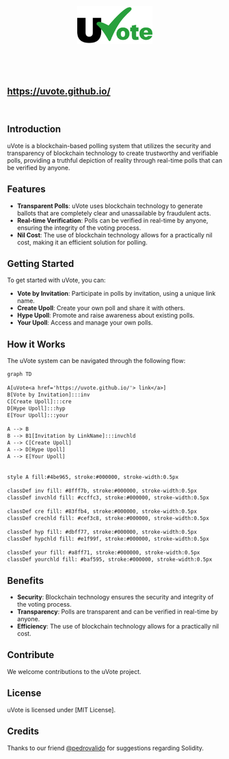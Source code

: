 <p align="center"><img src="/public/images/logotype/logotype-framesquare.svg" alt="logotype_centered" width='35%'></p>
<br/><br/>

<br>

## https://uvote.github.io/

</br>

## Introduction
uVote is a blockchain-based polling system that utilizes the security and transparency of blockchain technology to create trustworthy and verifiable polls, providing a truthful depiction of reality through real-time polls that can be verified by anyone.

## Features
* **Transparent Polls**: uVote uses blockchain technology to generate ballots that are completely clear and unassailable by fraudulent acts.
* **Real-time Verification**: Polls can be verified in real-time by anyone, ensuring the integrity of the voting process.
* **Nil Cost**: The use of blockchain technology allows for a practically nil cost, making it an efficient solution for polling.

## Getting Started
To get started with uVote, you can:
* **Vote by Invitation**: Participate in polls by invitation, using a unique link name.
* **Create Upoll**: Create your own poll and share it with others.
* **Hype Upoll**: Promote and raise awareness about existing polls.
* **Your Upoll**: Access and manage your own polls.

## How it Works
The uVote system can be navigated through the following flow:

```mermaid
graph TD

A[uVote<a href='https://uvote.github.io/'> link</a>]
B[Vote by Invitation]:::inv
C[Create Upoll]:::cre
D[Hype Upoll]:::hyp
E[Your Upoll]:::your  

A --> B
B --> B1[Invitation by LinkName]:::invchld
A --> C[Create Upoll]   
A --> D[Hype Upoll]
A --> E[Your Upoll]


style A fill:#4be965, stroke:#000000, stroke-width:0.5px  

classDef inv fill: #8fff7b, stroke:#000000, stroke-width:0.5px
classDef invchld fill: #ccffc3, stroke:#000000, stroke-width:0.5px

classDef cre fill: #83ffb4, stroke:#000000, stroke-width:0.5px
classDef crechld fill: #cef3c8, stroke:#000000, stroke-width:0.5px

classDef hyp fill: #dbff77, stroke:#000000, stroke-width:0.5px
classDef hypchld fill: #e1f99f, stroke:#000000, stroke-width:0.5px

classDef your fill: #a8ff71, stroke:#000000, stroke-width:0.5px
classDef yourchld fill: #baf595, stroke:#000000, stroke-width:0.5px

```

## Benefits
* **Security**: Blockchain technology ensures the security and integrity of the voting process.
* **Transparency**: Polls are transparent and can be verified in real-time by anyone.
* **Efficiency**: The use of blockchain technology allows for a practically nil cost.

## Contribute
We welcome contributions to the uVote project.

## License
uVote is licensed under [MIT License].

## Credits

Thanks to our friend [@pedrovalido](https://github.com/pedrovalido) for suggestions regarding Solidity.
